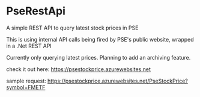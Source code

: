 # PseRestApi
A simple REST API to query latest stock prices in PSE

This is using internal API calls being fired by PSE's public website, wrapped in a .Net REST API

Currently only querying latest prices. Planning to add an archiving feature.

check it out here: https://psestockprice.azurewebsites.net

sample request: https://psestockprice.azurewebsites.net/PseStockPrice?symbol=FMETF
